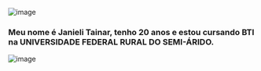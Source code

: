 
![image](https://user-images.githubusercontent.com/112900054/213537039-8a73e1b4-e952-42b0-b22d-b100afcbd29b.png)
###  Meu nome é Janieli Tainar, tenho 20 anos e estou cursando BTI na UNIVERSIDADE FEDERAL RURAL DO SEMI-ÁRIDO. 
![image](https://user-images.githubusercontent.com/112900054/213541341-45c4c343-110e-4640-81e7-1d8c267b8f3f.png)

<!--
**JanieliSilva/JanieliSilva** is a ✨ _special_ ✨ repository because its `README.md` (this file) appears on your GitHub profile

Here are some ideas to get you started:

- 🔭 I’m currently working on ...
- 🌱 I’m currently learning ...
- 👯 I’m looking to collaborate on ...
- 🤔 I’m looking for help with ...
- 💬 Ask me about ...
- 📫 How to reach me: ...
- 😄 Pronouns: ...
- ⚡ Fun fact: ...
-->
